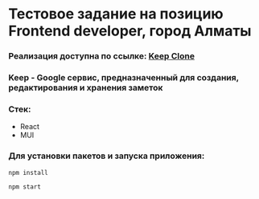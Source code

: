 # Тестовое задание на позицию Frontend developer, город Алматы
### Реализация доступна по ссылке: <a href="https://keep-clone-almaty.netlify.app/">Keep Clone</a>
### Keep - Google сервис, предназначенный для создания, редактирования и хранения заметок

### Стек: 
- React
- MUI

### Для установки пакетов и запуска приложения:
```
npm install
```
```
npm start
```


